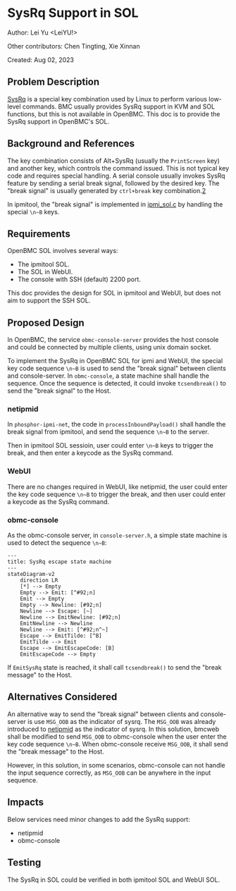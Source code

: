 # SysRq Support in SOL

Author: Lei Yu <LeiYU!>

Other contributors: Chen Tingting, Xie Xinnan

Created: Aug 02, 2023

## Problem Description

[SysRq][1] is a special key combination used by Linux to perform various
low-level commands. BMC usually provides SysRq support in KVM and SOL functions,
but this is not available in OpenBMC. This doc is to provide the SysRq support
in OpenBMC's SOL.

## Background and References

The key combination consists of Alt+SysRq (usually the `PrintScreen` key) and
another key, which controls the command issued. This is not typical key code and
requires special handling. A serial console usually invokes SysRq feature by
sending a serial break signal, followed by the desired key. The "break signal"
is usually generated by `ctrl+break` key combination.[2]

In ipmitool, the "break signal" is implemented in [ipmi_sol.c][3] by handling
the special `\n~B` keys.

## Requirements

OpenBMC SOL involves several ways:

- The ipmitool SOL.
- The SOL in WebUI.
- The console with SSH (default) 2200 port.

This doc provides the design for SOL in ipmitool and WebUI, but does not aim to
support the SSH SOL.

## Proposed Design

In OpenBMC, the service `obmc-console-server` provides the host console and
could be connected by multiple clients, using unix domain socket.

To implement the SysRq in OpenBMC SOL for ipmi and WebUI, the special key code
sequence `\n~B` is used to send the "break signal" between clients and
console-server. In `obmc-console`, a state machine shall handle the sequence.
Once the sequence is detected, it could invoke `tcsendbreak()` to send the
"break signal" to the Host.

### netipmid

In `phosphor-ipmi-net`, the code in `processInboundPayload()` shall handle the
break signal from ipmitool, and send the sequence `\n~B` to the server.

Then in ipmitool SOL sessioin, user could enter `\n~B` keys to trigger the
break, and then enter a keycode as the SysRq command.

### WebUI

There are no changes required in WebUI, like netipmid, the user could enter the
key code sequence `\n~B` to trigger the break, and then user could enter a
keycode as the SysRq command.

### obmc-console

As the obmc-console server, in `console-server.h`, a simple state machine is
used to detect the sequence `\n~B`:

```mermaid
---
title: SysRq escape state machine
---
stateDiagram-v2
    direction LR
    [*] --> Empty
    Empty --> Emit: [^#92;n]
    Emit --> Empty
    Empty --> Newline: [#92;n]
    Newline --> Escape: [~]
    Newline --> EmitNewline: [#92;n]
    EmitNewline --> Newline
    Newline --> Emit: [^#92;n^~]
    Escape --> EmitTilde: [^B]
    EmitTilde --> Emit
    Escape --> EmitEscapeCode: [B]
    EmitEscapeCode --> Empty
```
If `EmitSysRq` state is reached, it shall call `tcsendbreak()` to send
the "break message" to the Host.

## Alternatives Considered

An alternative way to send the "break signal" between clients and console-server
is use `MSG_OOB` as the indicator of sysrq. The `MSG_OOB` was already introduced
to [netipmid][4] as the indicator of sysrq. In this solution, bmcweb shall be
modified to send `MSG_OOB` to obmc-console when the user enter the key code 
sequence `\n~B`. When obmc-console receive `MSG_OOB`, it shall send the
"break message" to the Host.

However, in this solution, in some scenarios, obmc-console can not handle the
input sequence correctly, as `MSG_OOB` can be anywhere in the input sequence.

## Impacts

Below services need minor changes to add the SysRq support:

- netipmid
- obmc-console

## Testing

The SysRq in SOL could be verified in both ipmitool SOL and WebUI SOL.

[1]: https://en.wikipedia.org/wiki/Magic_SysRq_key
[2]: https://www.kernel.org/doc/html/latest/admin-guide/sysrq.html
[3]: https://github.com/ipmitool/ipmitool/blob/master/lib/ipmi_sol.c#L1398-L1401
[4]:
  https://github.com/openbmc/phosphor-net-ipmid/commit/ec4374146147e339132243725d345eb30ec2da1d
